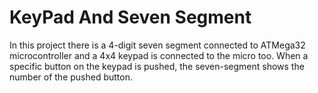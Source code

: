 # KeyPad And Seven Segment

In this project there is a 4-digit seven segment connected to ATMega32 microcontroller and a 4x4 keypad is connected to the micro too.
When a specific button on the keypad is pushed, the seven-segment shows the number of the pushed button.

<img src=""  />
